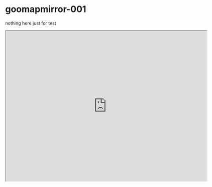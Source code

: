 # goomapmirror-001
nothing here
just for test
<iframe src="https://www.google.com/maps/d/embed?mid=1H-Okpp0qlv18yvJP2tspTqQeYIeFnxI&ehbc=2E312F" width="640" height="480"></iframe>
